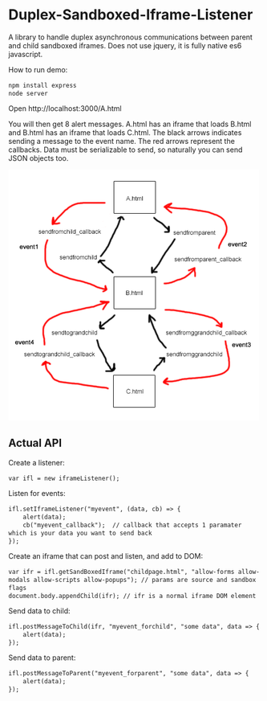 # Duplex-Sandboxed-Iframe-Listener
A library to handle duplex asynchronous communications between parent and child sandboxed iframes. Does not use jquery, it is fully native es6 javascript.

How to run demo:

```
npm install express
node server
```

Open http://localhost:3000/A.html

You will then get 8 alert messages. A.html has an iframe that loads B.html and B.html has an iframe that loads C.html. The black arrows indicates sending a message to the event name. The red arrows represent the callbacks. Data must be serializable to send, so naturally you can send JSON objects too. 

![alt text](https://raw.githubusercontent.com/TheInvoker/Duplex-Sandboxed-Iframe-Listener/master/DISL.png)

## Actual API

Create a listener:
```
var ifl = new iframeListener();
```

Listen for events:
```
ifl.setIframeListener("myevent", (data, cb) => {
	alert(data);
	cb("myevent_callback");  // callback that accepts 1 paramater which is your data you want to send back
});
```

Create an iframe that can post and listen, and add to DOM:
```
var ifr = ifl.getSandBoxedIframe("childpage.html", "allow-forms allow-modals allow-scripts allow-popups"); // params are source and sandbox flags
document.body.appendChild(ifr); // ifr is a normal iframe DOM element
```

Send data to child:
```
ifl.postMessageToChild(ifr, "myevent_forchild", "some data", data => {
	alert(data);
});
```

Send data to parent:
```
ifl.postMessageToParent("myevent_forparent", "some data", data => {
	alert(data);
});
```